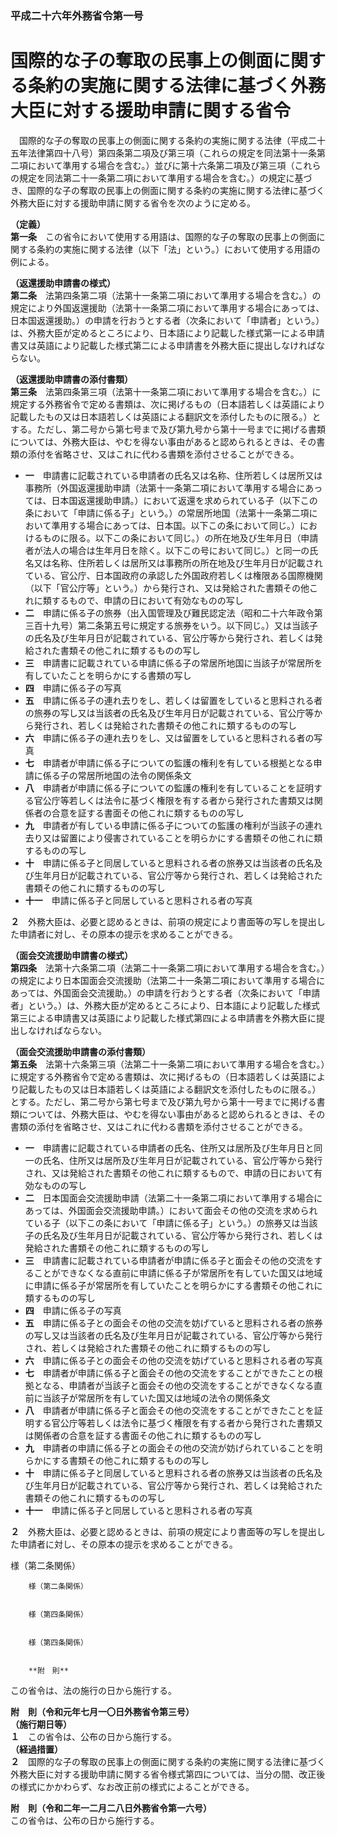 ### 平成二十六年外務省令第一号  
# 国際的な子の奪取の民事上の側面に関する条約の実施に関する法律に基づく外務大臣に対する援助申請に関する省令  
　国際的な子の奪取の民事上の側面に関する条約の実施に関する法律（平成二十五年法律第四十八号）第四条第二項及び第三項（これらの規定を同法第十一条第二項において準用する場合を含む。）並びに第十六条第二項及び第三項（これらの規定を同法第二十一条第二項において準用する場合を含む。）の規定に基づき、国際的な子の奪取の民事上の側面に関する条約の実施に関する法律に基づく外務大臣に対する援助申請に関する省令を次のように定める。  
  
**（定義）**  
**第一条**　この省令において使用する用語は、国際的な子の奪取の民事上の側面に関する条約の実施に関する法律（以下「法」という。）において使用する用語の例による。  
  
**（返還援助申請書の様式）**  
**第二条**　法第四条第二項（法第十一条第二項において準用する場合を含む。）の規定により外国返還援助（法第十一条第二項において準用する場合にあっては、日本国返還援助。）の申請を行おうとする者（次条において「申請者」という。）は、外務大臣が定めるところにより、日本語により記載した様式第一による申請書又は英語により記載した様式第二による申請書を外務大臣に提出しなければならない。  
  
**（返還援助申請書の添付書類）**  
**第三条**　法第四条第三項（法第十一条第二項において準用する場合を含む。）に規定する外務省令で定める書類は、次に掲げるもの（日本語若しくは英語により記載したもの又は日本語若しくは英語による翻訳文を添付したものに限る。）とする。ただし、第二号から第七号まで及び第九号から第十一号までに掲げる書類については、外務大臣は、やむを得ない事由があると認められるときは、その書類の添付を省略させ、又はこれに代わる書類を添付させることができる。  
* **一**　申請書に記載されている申請者の氏名又は名称、住所若しくは居所又は事務所（外国返還援助申請（法第十一条第二項において準用する場合にあっては、日本国返還援助申請。）において返還を求められている子（以下この条において「申請に係る子」という。）の常居所地国（法第十一条第二項において準用する場合にあっては、日本国。以下この条において同じ。）におけるものに限る。以下この条において同じ。）の所在地及び生年月日（申請者が法人の場合は生年月日を除く。以下この号において同じ。）と同一の氏名又は名称、住所若しくは居所又は事務所の所在地及び生年月日が記載されている、官公庁、日本国政府の承認した外国政府若しくは権限ある国際機関（以下「官公庁等」という。）から発行され、又は発給された書類その他これに類するもので、申請の日において有効なものの写し  
* **二**　申請に係る子の旅券（出入国管理及び難民認定法（昭和二十六年政令第三百十九号）第二条第五号に規定する旅券をいう。以下同じ。）又は当該子の氏名及び生年月日が記載されている、官公庁等から発行され、若しくは発給された書類その他これに類するものの写し  
* **三**　申請書に記載されている申請に係る子の常居所地国に当該子が常居所を有していたことを明らかにする書類の写し  
* **四**　申請に係る子の写真  
* **五**　申請に係る子の連れ去りをし、若しくは留置をしていると思料される者の旅券の写し又は当該者の氏名及び生年月日が記載されている、官公庁等から発行され、若しくは発給された書類その他これに類するものの写し  
* **六**　申請に係る子の連れ去りをし、又は留置をしていると思料される者の写真  
* **七**　申請者が申請に係る子についての監護の権利を有している根拠となる申請に係る子の常居所地国の法令の関係条文  
* **八**　申請者が申請に係る子についての監護の権利を有していることを証明する官公庁等若しくは法令に基づく権限を有する者から発行された書類又は関係者の合意を証する書面その他これに類するものの写し  
* **九**　申請者が有している申請に係る子についての監護の権利が当該子の連れ去り又は留置により侵害されていることを明らかにする書類その他これに類するものの写し  
* **十**　申請に係る子と同居していると思料される者の旅券又は当該者の氏名及び生年月日が記載されている、官公庁等から発行され、若しくは発給された書類その他これに類するものの写し  
* **十一**　申請に係る子と同居していると思料される者の写真  
  
**２**　外務大臣は、必要と認めるときは、前項の規定により書面等の写しを提出した申請者に対し、その原本の提示を求めることができる。  
  
**（面会交流援助申請書の様式）**  
**第四条**　法第十六条第二項（法第二十一条第二項において準用する場合を含む。）の規定により日本国面会交流援助（法第二十一条第二項において準用する場合にあっては、外国面会交流援助。）の申請を行おうとする者（次条において「申請者」という。）は、外務大臣が定めるところにより、日本語により記載した様式第三による申請書又は英語により記載した様式第四による申請書を外務大臣に提出しなければならない。  
  
**（面会交流援助申請書の添付書類）**  
**第五条**　法第十六条第三項（法第二十一条第二項において準用する場合を含む。）に規定する外務省令で定める書類は、次に掲げるもの（日本語若しくは英語により記載したもの又は日本語若しくは英語による翻訳文を添付したものに限る。）とする。ただし、第二号から第七号まで及び第九号から第十一号までに掲げる書類については、外務大臣は、やむを得ない事由があると認められるときは、その書類の添付を省略させ、又はこれに代わる書類を添付させることができる。  
* **一**　申請書に記載されている申請者の氏名、住所又は居所及び生年月日と同一の氏名、住所又は居所及び生年月日が記載されている、官公庁等から発行され、又は発給された書類その他これに類するもので、申請の日において有効なものの写し  
* **二**　日本国面会交流援助申請（法第二十一条第二項において準用する場合にあっては、外国面会交流援助申請。）において面会その他の交流を求められている子（以下この条において「申請に係る子」という。）の旅券又は当該子の氏名及び生年月日が記載されている、官公庁等から発行され、若しくは発給された書類その他これに類するものの写し  
* **三**　申請書に記載されている申請者が申請に係る子と面会その他の交流をすることができなくなる直前に申請に係る子が常居所を有していた国又は地域に申請に係る子が常居所を有していたことを明らかにする書類その他これに類するものの写し  
* **四**　申請に係る子の写真  
* **五**　申請に係る子との面会その他の交流を妨げていると思料される者の旅券の写し又は当該者の氏名及び生年月日が記載されている、官公庁等から発行され、若しくは発給された書類その他これに類するものの写し  
* **六**　申請に係る子との面会その他の交流を妨げていると思料される者の写真  
* **七**　申請者が申請に係る子と面会その他の交流をすることができたことの根拠となる、申請者が当該子と面会その他の交流をすることができなくなる直前に当該子が常居所を有していた国又は地域の法令の関係条文  
* **八**　申請者が申請に係る子と面会その他の交流をすることができたことを証明する官公庁等若しくは法令に基づく権限を有する者から発行された書類又は関係者の合意を証する書面その他これに類するものの写し  
* **九**　申請者の申請に係る子との面会その他の交流が妨げられていることを明らかにする書類その他これに類するものの写し  
* **十**　申請に係る子と同居していると思料される者の旅券又は当該者の氏名及び生年月日が記載されている、官公庁等から発行され、若しくは発給された書類その他これに類するものの写し  
* **十一**　申請に係る子と同居していると思料される者の写真  
  
**２**　外務大臣は、必要と認めるときは、前項の規定により書面等の写しを提出した申請者に対し、その原本の提示を求めることができる。  
  
様（第二条関係）  

          
        様（第二条関係）  

          
        様（第四条関係）  

          
        様（第四条関係）  

          
        **附　則**  
この省令は、法の施行の日から施行する。  
  
**附　則（令和元年七月一〇日外務省令第三号）**  
**（施行期日等）**  
**１**　この省令は、公布の日から施行する。  
**（経過措置）**  
**２**　国際的な子の奪取の民事上の側面に関する条約の実施に関する法律に基づく外務大臣に対する援助申請に関する省令様式第四については、当分の間、改正後の様式にかかわらず、なお改正前の様式によることができる。  
  
**附　則（令和二年一二月二八日外務省令第一六号）**  
この省令は、公布の日から施行する。  
  
